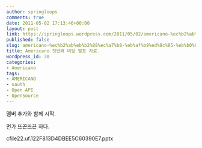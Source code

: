 ```yaml
---
author: springloops
comments: true
date: 2011-05-02 17:13:46+00:00
layout: post
link: https://springloops.wordpress.com/2011/05/02/americano-%ec%b2%ab%eb%b2%88%ec%a7%b8-%eb%af%b8%ed%8c%85-%eb%b0%9c%ed%91%9c-%ec%9e%90%eb%a3%8c/
published: false
slug: americano-%ec%b2%ab%eb%b2%88%ec%a7%b8-%eb%af%b8%ed%8c%85-%eb%b0%9c%ed%91%9c-%ec%9e%90%eb%a3%8c
title: Americano 첫번째 미팅 발표 자료.
wordpress_id: 30
categories:
- Americano
tags:
- AMERICANO
- oauth
- Open API
- OpenSource
---
```


맴버 추가와 함께 시작.  

  

먼가 뜨끈뜨끈 하다.   



  

[](http://localhost/wordpress/wp-content/uploads/1/cfile22.uf.122F813D4DBEE5C60390E7.pptx)cfile22.uf.122F813D4DBEE5C60390E7.pptx
